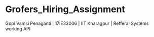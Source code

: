 # Grofers_Hiring_Assignment
Gopi Vamsi Penaganti | 17IE33006 | IIT Kharagpur | Refferal Systems working API 
